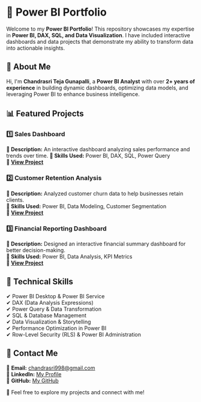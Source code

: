# 🚀 Power BI Portfolio

Welcome to my **Power BI Portfolio**! This repository showcases my expertise in **Power BI, DAX, SQL, and Data Visualization**. I have included interactive dashboards and data projects that demonstrate my ability to transform data into actionable insights.

## 📌 About Me
Hi, I'm **Chandrasri Teja Gunapalli**, a **Power BI Analyst** with over **2+ years of experience** in building dynamic dashboards, optimizing data models, and leveraging Power BI to enhance business intelligence.

## 📊 Featured Projects

### 1️⃣ Sales Dashboard
**🔹 Description:** An interactive dashboard analyzing sales performance and trends over time.
**🔹 Skills Used:** Power BI, DAX, SQL, Power Query  
**🔹 [View Project](#)**

### 2️⃣ Customer Retention Analysis
**🔹 Description:** Analyzed customer churn data to help businesses retain clients.  
**🔹 Skills Used:** Power BI, Data Modeling, Customer Segmentation  
**🔹 [View Project](#)**

### 3️⃣ Financial Reporting Dashboard
**🔹 Description:** Designed an interactive financial summary dashboard for better decision-making.  
**🔹 Skills Used:** Power BI, Data Analysis, KPI Metrics  
**🔹 [View Project](#)**

## 🔧 Technical Skills
✔ Power BI Desktop & Power BI Service  
✔ DAX (Data Analysis Expressions)  
✔ Power Query & Data Transformation  
✔ SQL & Database Management  
✔ Data Visualization & Storytelling  
✔ Performance Optimization in Power BI  
✔ Row-Level Security (RLS) & Power BI Administration  

## 📩 Contact Me
📧 **Email:** chandrasri998@gmail.com  
🔗 **LinkedIn:** [My Profile](https://www.linkedin.com)  
🐙 **GitHub:** [My GitHub](https://github.com)  

🚀 Feel free to explore my projects and connect with me!
